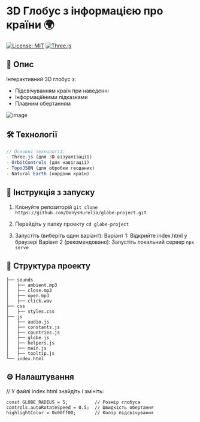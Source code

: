 # 3D Глобус з інформацією про країни 🌍

[![License: MIT](https://img.shields.io/badge/License-MIT-yellow.svg)](https://opensource.org/licenses/MIT) 
[![Three.js](https://img.shields.io/badge/Three.js-r128-blue.svg)](https://threejs.org/)

## 📌 Опис
Інтерактивний 3D глобус з:
- Підсвічуванням країн при наведенні
- Інформаційними підказками
- Плавним обертанням

![image](https://github.com/user-attachments/assets/3722b773-1328-49f4-9dc0-e0bd06da30c9)

## 🛠 Технології
```javascript
// Основні технології:
- Three.js (для 3D візуалізації)
- OrbitControls (для навігації)
- TopoJSON (для обробки геоданих)
- Natural Earth (кордони країн)
```

## 🚀 Інструкція з запуску

 1. Клонуйте репозиторій
```git clone https://github.com/DenysHurelia/globe-project.git```

 2. Перейдіть у папку проекту
```cd globe-project```

 3. Запустіть (виберіть один варіант):
 Варіант 1: Відкрийте index.html у браузері
 Варіант 2 (рекомендовано): Запустіть локальний сервер
```npx serve```

## 📂 Структура проекту
```
├── sounds
│   ├── ambient.mp3
│   ├── close.mp3
│   ├── open.mp3
│   ├── click.wav
├── css
│   ├── styles.css
├── js
│   ├── audio.js
│   ├── constants.js
│   ├── countries.js
│   ├── globe.js
│   ├── helpers.js
│   ├── main.js
│   ├── tooltip.js
└── index.html
```

## ⚙️ Налаштування

// У файлі index.html знайдіть і змініть:

```
const GLOBE_RADIUS = 5;          // Розмір глобуса
controls.autoRotateSpeed = 0.5;  // Швидкість обертання
highlightColor = 0x00ff00;       // Колір підсвічування
```
